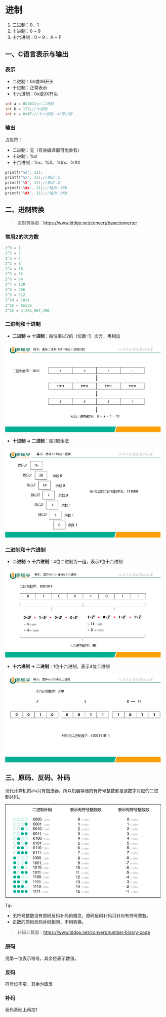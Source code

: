 # 进制

1. 二进制：0、1
2. 十进制：0 ~ 9
3. 十六进制：0 ~ 9 、A ~ F

## 一、C语言表示与输出

### 表示

- 二进制：0b或0B开头
- 十进制：正常表示
- 十六进制：0x或0X开头

```c
int a = 0b1011;//二进制
int b = 123;//十进制
int c = 0xAF;//十六进制，af可小写
```

### 输出

占位符：

- 二进制：无（有些编译器可能会有）
- 十进制：%d
- 十六进制：%x、%X、%#x、%#X

```c
printf("%d", 11);
printf("%x", 11);//输出：b
printf('%X', 11);//输出：B
printf('%#x', 11);//输出：0Xb
printf('%#X', 11);//输出：0XB
```

## 二、进制转换

> 进制转换器：https://www.lddgo.net/convert/baseconverter

### 常用2的次方数

```c
2^0 = 1
2^1 = 2
2^2 = 4
2^3 = 8
2^4 = 16
2^5 = 32
2^6 = 64
2^7 = 128
2^8 = 256
2^9 = 512
2^10 = 1024
2^16 = 65536
2^32 = 4,294,967,296
```

### 二进制和十进制

- **二进制 -> 十进制**：每位乘以2的（位数-1）次方，再相加

<img src="./images/wps1-1725716636631-1.png" alt="img" style="zoom:80%;" />

- **十进制 -> 二进制**：除2取余法

<img src="./images/wps2-1725716670762-3.png" alt="img" style="zoom:80%;" />

### 二进制和十六进制

- **二进制 -> 十六进制**：4位二进制为一组，表示1位十六进制

<img src="./images/wps3.png" alt="img" style="zoom:80%;" />

- **十六进制 -> 二进制**：1位十六进制，表示4位二进制

<img src="./images/wps4.png" alt="img" style="zoom:80%;" />

## 三、原码、反码、补码

现代计算机的alu只有加法器，所以机器存储的有符号整数都是该数字对应的二进制补码。

<img src="./images/image-20240907223336539.png" alt="image-20240907223336539" style="zoom:80%;" />

> [!TIP]
>
> - 无符号整数没有原码反码补码的概念，原码反码补码只针对有符号整数。
> - 正数的原码反码补码相同，不用转换。

> 补码计算器：https://www.lddgo.net/convert/number-binary-code

### 原码

用第一位表示符号，其余位表示数值。

### 反码

符号位不变，其余为取反

### 补码

反码基础上再加1

